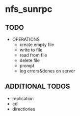 # nfs_sunrpc

## TODO
 - OPERATIONS
   - create empty file
   - write to file
   - read from file
   - delete file
   - prompt
   - log errors&dones on server

## ADDITIONAL TODOS
 - replication
 - cd
 - directiories

